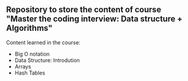 ## Repository to store the content of course "Master the coding interview: Data structure + Algorithms"

Content learned in the course:
- Big O notation
- Data Structure: Introdution
- Arrays
- Hash Tables
